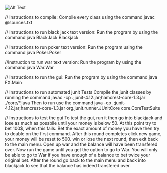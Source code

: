 ![Alt Text](https://imgur.com/0L6IoQv)


// Instructions to compile: 
Compile every class using the command javac @sources.txt




// Instructions to run black jack text version: 
Run the program by using the command java BlackJack.Blackjack

// Instructions to run poker text version: 
Run the program using the command java Poker.Poker

//Instruction to run war text version: 
Run the program by using the command java War.War

// Instructions to run the gui: 
Run the program by using the command java FX.Main

// Instructions to run automated junit Tests
Compile the junit classes by running the command
javac -cp .;junit-4.12.jar;hamcrest-core-1.3.jar  ./core/*.java
Then to run use the command
java -cp .;junit-4.12.jar;hamcrest-core-1.3.jar org.junit.runner.JUnitCore core.CoreTestSuite

// Instructions to test the gui
To test the gui, run it then go into blackjack and lose as much as possbile until
your money is below 50. At this point try to bet 100$, when this fails. Bet the 
exact amount of money you have then try to double on the first command. After this round
completes click new game, your money will be reset to 500. win or lose the next round,
then exit back to the main menu. Open up war and the balance will have been transfered over.
Now run the game until you get the option to go to War. You will only be able to 
go to War if you have enough of a balance to bet twice your original bet. After the round
go back to the main menu and back into blackjack to see that the balance has 
indeed transfered over.
